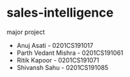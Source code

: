 # sales-intelligence

major project  
- Anuj Asati - 0201CS191017 
- Parth Vedant Mishra - 0201CS191061  
- Ritik Kapoor - 0201CS191071 
- Shivansh Sahu - 0201CS191085
